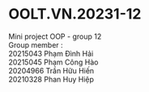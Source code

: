 # OOLT.VN.20231-12  


Mini project OOP - group 12  
Group member  :  
     20215043	Phạm Đình Hải   
     20215045	Phạm Công Hào  
     20204966	Trần Hữu Hiến  
     20210328	Phan Huy Hiệp  
